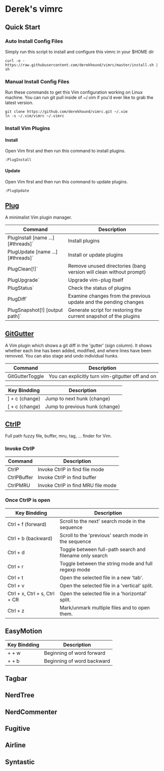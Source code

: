 # Derek's vimrc


## Quick Start

### Auto Install Config Files

Simply run this script to install and configure this vimrc in your $HOME dir

	curl -o - https://raw.githubusercontent.com/derekhound/vimrc/master/install.sh | sh

### Manual Install Config Files

Run these commands to get this Vim configuration working on Linux machine. You can run git pull inside of ~/.vim if you'd ever like to grab the latest version.

    git clone https://github.com/derekhound/vimrc.git ~/.vim
    ln -s ~/.vim/vimrc ~/.vimrc

### Install Vim Plugins

#### Install

Open Vim first and then run this command to install plugins.

    :PlugInstall

#### Update

Open Vim first and then run this command to update plugins.

    :PlugUpdate


## [Plug](https://github.com/junegunn/vim-plug)

A minimalist Vim plugin manager.

| Command                               | Description                                                       |
| ------------------------------------  | ----------------------------------------------------------------- |
| PlugInstall [name ...] [#threads]`    | Install plugins                                                   |
| PlugUpdate [name ...] [#threads]`     | Install or update plugins                                         |
| PlugClean[!]`                         | Remove unused directories (bang version will clean without prompt}|
| PlugUpgrade`                          | Upgrade vim-plug itself                                           |
| PlugStatus`                           | Check the status of plugins                                       |
| PlugDiff`                             | Examine changes from the previous update and the pending changes  |
| PlugSnapshot[!] [output path]`        | Generate script for restoring the current snapshot of the plugins |


## [GitGutter](https://github.com/airblade/vim-gitgutter)

A Vim plugin which shows a git diff in the 'gutter' (sign column). It shows whether each line has been added, modified, and where lines have been removed. You can also stage and undo individual hunks.

| Command                               | Description                                                       |
| ------------------------------------- | ----------------------------------------------------------------- |
| GitGutterToggle                       | You can explicitly turn vim-gitgutter off and on                  |

| Key Bindding                          | Description                                                       |
| ------------------------------------- | ----------------------------------------------------------------- |
| ] + c (change)                        | Jump to next hunk (change)                                        |
| [ + c (change)                        | Jump to previous hunk (change)                                    |

## [CtrlP](https://github.com/kien/ctrlp.vim)

Full path fuzzy file, buffer, mru, tag, ... finder for Vim.

### Invoke CtrlP

| Command                               | Description                                                       |
| ------------------------------------- | ----------------------------------------------------------------- |
| CtrlP                                 | Invoke CtrlP in find file mode                                    |
| CtrlPBuffer                           | Invoke CtrlP in find buffer                                       |
| CtrlPMRU                              | Invoke CtrlP in find MRU file mode                                |

### Once CtrlP is open

| Key Bindding                          | Description                                                       |
| ------------------------------------- | ----------------------------------------------------------------- |
| Ctrl + f (forward)                    | Scroll to the next' search mode in the sequence                   |
| Ctrl + b (backward)                   | Scroll to the 'previous' search mode in the sequence              |
| Ctrl + d                              | Toggle between full-path search and filename only search          |
| Ctrl + r                              | Toggle between the string mode and full regexp mode               |
| Ctrl + t                              | Open the selected file in a new 'tab'.                            |
| Ctrl + v                              | Open the selected file in a 'vertical' split.                     |
| Ctrl + x, Ctrl + s, Ctrl + CR         | Open the selected file in a 'horizontal' split.                   |
| Ctrl + z                              | Mark/unmark multiple files and <c-o> to open them.                |


## EasyMotion

| Key Bindding                          | Description                                                       |
| ------------------------------------- | ----------------------------------------------------------------- |
| <Leader> + <Leader> + w               | Beginning of word forward                                         |
| <Leader> + <Leader> + b               | Beginning of word backward                                        |

## Tagbar


## NerdTree


## NerdCommenter


## Fugitive


## Airline


## Syntastic


